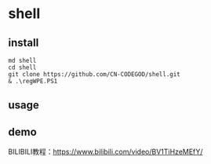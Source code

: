 # shell
## install 
```
md shell 
cd shell
git clone https://github.com/CN-CODEGOD/shell.git
& .\regWPE.PS1

```


## usage

## demo
BILIBILI教程：https://www.bilibili.com/video/BV1TiHzeMEfY/